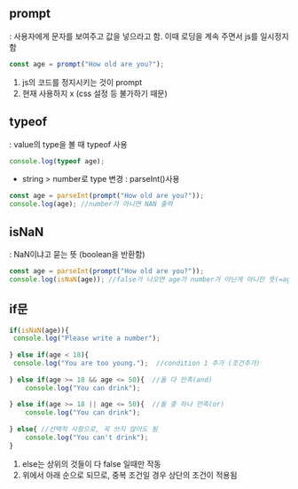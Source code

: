 ## prompt 
: 사용자에게 문자를 보여주고 값을 넣으라고 함.
이때 로딩을 계속 주면서 js를 일시정지함 <br>
```javaScript
const age = prompt("How old are you?");
```
 1) js의 코드를 정지시키는 것이 prompt <br>
 2) 현재 사용하지 x (css 설정 등 불가하기 때문)
 
 ## typeof
 : value의 type을 볼 때 typeof 사용
 ```javaScript
 console.log(typeof age);
 ```
 - string > number로 type 변경 : parseInt()사용
 ```javaScript
 const age = parseInt(prompt("How old are you?"));
 console.log(age); //number가 아니면 NAN 출력
 ```

## isNaN
: NaN이냐고 묻는 뜻 (boolean을 반환함)
```javaScript
const age = parseInt(prompt("How old are you?"));
console.log(isNaN(age)); //false가 나오면 age가 number가 아닌게 아니란 뜻(=age가 number라는 뜻)
```

## if문
```javaScript
if(isNaN(age)){
 console.log("Please write a number");
 
} else if(age < 18){
 console.log("You are too young.");  //condition 1 추가 (조건추가)
 
} else if(age >= 18 && age <= 50){  //둘 다 만족(and)
    console.log("You can drink");
    
} else if(age >= 18 || age <= 50){  //둘 중 하나 만족(or)
    console.log("You can drink");
    
} else{ //선택적 사항으로, 꼭 쓰지 않아도 됨
    console.log("You can't drink");
}
```
 1) else는 상위의 것들이 다 false 일때만 작동
 2) 위에서 아래 순으로 되므로, 중복 조건일 경우 상단의 조건이 적용됨
